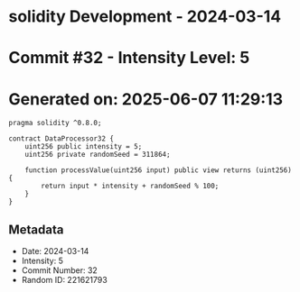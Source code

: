 ﻿# solidity Development - 2024-03-14
# Commit #32 - Intensity Level: 5
# Generated on: 2025-06-07 11:29:13
```solidity
pragma solidity ^0.8.0;

contract DataProcessor32 {
    uint256 public intensity = 5;
    uint256 private randomSeed = 311864;

    function processValue(uint256 input) public view returns (uint256) {
        return input * intensity + randomSeed % 100;
    }
}
```
## Metadata
- Date: 2024-03-14
- Intensity: 5
- Commit Number: 32
- Random ID: 221621793
